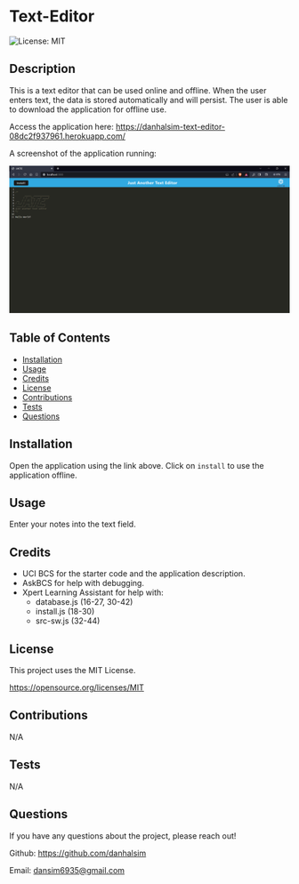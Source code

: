 # Text-Editor

![License: MIT](https://img.shields.io/badge/License-MIT-yellow.svg)

## Description

This is a text editor that can be used online and offline. When the user enters text, the data is stored automatically and will persist. The user is able to download the application for offline use.

Access the application here: https://danhalsim-text-editor-08dc2f937961.herokuapp.com/

A screenshot of the application running:

![screenshot](./Assets/screenshot.png)


## Table of Contents

- [Installation](#installation)
- [Usage](#usage)
- [Credits](#credits)
- [License](#license)
- [Contributions](#contributions)
- [Tests](#Tests)
- [Questions](#Questions)


## Installation

Open the application using the link above. Click on `install` to use the application offline.


## Usage

Enter your notes into the text field.


## Credits

- UCI BCS for the starter code and the application description.
- AskBCS for help with debugging.
- Xpert Learning Assistant for help with:
    - database.js (16-27, 30-42)
    - install.js (18-30)
    - src-sw.js (32-44)


## License

This project uses the MIT License.

https://opensource.org/licenses/MIT 


## Contributions

N/A


## Tests

N/A


## Questions

If you have any questions about the project, please reach out!

Github: https://github.com/danhalsim

Email: dansim6935@gmail.com